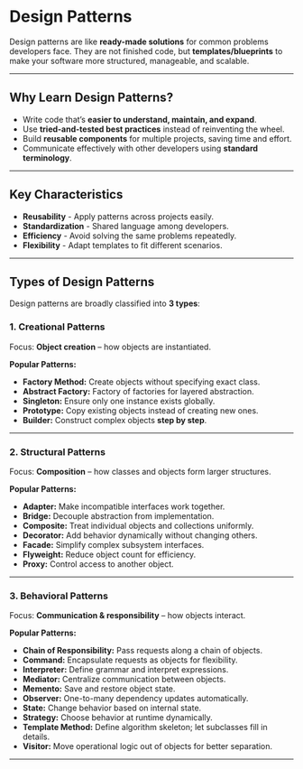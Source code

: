 # Design Patterns

 

Design patterns are like **ready-made solutions** for common problems developers face. They are not finished code, but **templates/blueprints** to make your software more structured, manageable, and scalable.  

---

## Why Learn Design Patterns?

- Write code that’s **easier to understand, maintain, and expand**.  
- Use **tried-and-tested best practices** instead of reinventing the wheel.  
- Build **reusable components** for multiple projects, saving time and effort.  
- Communicate effectively with other developers using **standard terminology**.  

---

## Key Characteristics

- **Reusability** - Apply patterns across projects easily. 
- **Standardization** - Shared language among developers. 
- **Efficiency** - Avoid solving the same problems repeatedly. 
- **Flexibility** - Adapt templates to fit different scenarios. 

---

## Types of Design Patterns

Design patterns are broadly classified into **3 types**:

### 1. Creational Patterns 
Focus: **Object creation** – how objects are instantiated.  

**Popular Patterns:**
- **Factory Method:** Create objects without specifying exact class.  
- **Abstract Factory:** Factory of factories for layered abstraction.  
- **Singleton:** Ensure only one instance exists globally.  
- **Prototype:** Copy existing objects instead of creating new ones.  
- **Builder:** Construct complex objects **step by step**.  

---

### 2. Structural Patterns 
Focus: **Composition** – how classes and objects form larger structures.  

**Popular Patterns:**
- **Adapter:** Make incompatible interfaces work together.  
- **Bridge:** Decouple abstraction from implementation.  
- **Composite:** Treat individual objects and collections uniformly.  
- **Decorator:** Add behavior dynamically without changing others.  
- **Facade:** Simplify complex subsystem interfaces.  
- **Flyweight:** Reduce object count for efficiency.  
- **Proxy:** Control access to another object.  

---

### 3. Behavioral Patterns 
Focus: **Communication & responsibility** – how objects interact.  

**Popular Patterns:**
- **Chain of Responsibility:** Pass requests along a chain of objects.  
- **Command:** Encapsulate requests as objects for flexibility.  
- **Interpreter:** Define grammar and interpret expressions.  
- **Mediator:** Centralize communication between objects.  
- **Memento:** Save and restore object state.  
- **Observer:** One-to-many dependency updates automatically.  
- **State:** Change behavior based on internal state.  
- **Strategy:** Choose behavior at runtime dynamically.  
- **Template Method:** Define algorithm skeleton; let subclasses fill in details.  
- **Visitor:** Move operational logic out of objects for better separation.  

---

